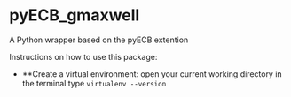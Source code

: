 # pyECB_gmaxwell
A Python wrapper based on the pyECB extention

Instructions on how to use this package:

* **Create a virtual environment:
open your current working directory in the terminal
type `virtualenv --version`
